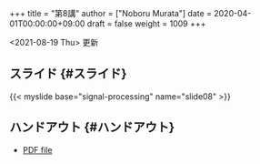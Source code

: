 +++
title = "第8講"
author = ["Noboru Murata"]
date = 2020-04-01T00:00:00+09:00
draft = false
weight = 1009
+++

<span class="timestamp-wrapper"><span class="timestamp">&lt;2021-08-19 Thu&gt; </span></span> 更新


## スライド {#スライド}

{{< myslide base="signal-processing" name="slide08" >}}


## ハンドアウト {#ハンドアウト}

-   [PDF file](https://noboru-murata.github.io/signal-processing/pdfs/slide08.pdf)